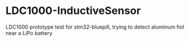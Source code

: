 # LDC1000-InductiveSensor
LDC1000 prototype test for stm32-bluepill, trying to detect aluminum foil near a LiPo battery

